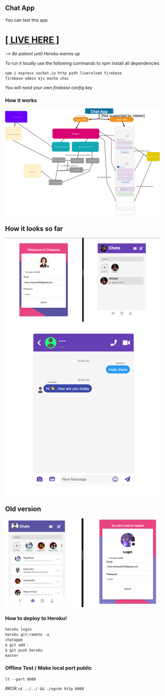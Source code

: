 ## Chat App

You can test this app <a href="https://chatappe.herokuapp.com/"><h1>[ LIVE HERE ]</h1></a> --> <i>Be patient until Heroku warms up</i>

To run it locally use the following commands to npm install all dependencies

<code>npm i express socket.io http path livereload firebase firebase-admin ejs mocha chai</code>

<i>You will need your  own firebase config key</i>


### How it works
<img src="Img/howItWorks.svg">


## How it looks so far
<img src="Img/snap1.png">
<img src="Img/snap2.png">


## Old version
<img src="Img/Chat_app.png">

### How to deploy to Heroku!
<code>heroku login </code><br>
<code>heroku git:remote -a chatappe</code><br>
<code>$ git add .</code><br>
<code>$ git push heroku master</code><br>

### Offline Test / Make local port public
<code>lt --port 8080</code>

##OR
<code>cd ../../ && ./ngrok http 8080</code>